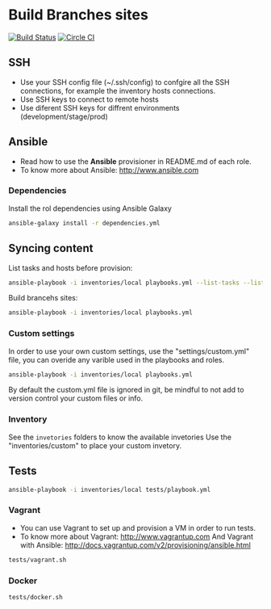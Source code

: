 # Build Branches sites

[![Build Status](https://travis-ci.org/Aplyca/ansible-role-buildbranchessites.svg?branch=master)](https://travis-ci.org/Aplyca/ansible-role-buildbranchessites)
[![Circle CI](https://circleci.com/gh/Aplyca/ansible-role-buildbranchessites.png?style=badge)](https://circleci.com/gh/Aplyca/ansible-role-buildbranchessites)

## SSH

* Use your SSH config file (~/.ssh/config) to confgire all the SSH connections, for example the inventory hosts connections.
* Use SSH keys to connect to remote hosts
* Use diferent SSH keys for diffrent environments (development/stage/prod)

## Ansible
* Read how to use the **Ansible** provisioner in README.md of each role.
* To know more about Ansible: http://www.ansible.com

### Dependencies
Install the rol dependencies using Ansible Galaxy

```bash
ansible-galaxy install -r dependencies.yml
```

## Syncing content

List tasks and hosts before provision:

```bash
ansible-playbook -i inventories/local playbooks.yml --list-tasks --list-hosts
```

Build brancehs sites:

```bash
ansible-playbook -i inventories/local playbooks.yml
```

### Custom settings
In order to use your own custom settings, use the "settings/custom.yml" file, you can overide any varible used in the playbooks and roles.

```bash
ansible-playbook -i inventories/local playbooks.yml
```

By default the custom.yml file is ignored in git, be mindful to not add to version control your custom files or info.

### Inventory
See the `invetories` folders to know the available invetories
Use the "inventories/custom" to place your custom invetory.

## Tests
```bash
ansible-playbook -i inventories/local tests/playbook.yml
```

### Vagrant
* You can use Vagrant to set up and provision a VM in order to run tests.
* To know more about Vagrant: http://www.vagrantup.com
  And Vagrant with Ansible: http://docs.vagrantup.com/v2/provisioning/ansible.html

```bash
tests/vagrant.sh
```
### Docker
```bash
tests/docker.sh
```
